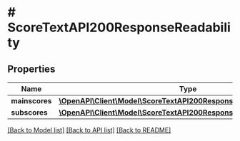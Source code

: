 # # ScoreTextAPI200ResponseReadability

## Properties

Name | Type | Description | Notes
------------ | ------------- | ------------- | -------------
**mainscores** | [**\OpenAPI\Client\Model\ScoreTextAPI200ResponseReadabilityMainscores**](ScoreTextAPI200ResponseReadabilityMainscores.md) |  | [optional]
**subscores** | [**\OpenAPI\Client\Model\ScoreTextAPI200ResponseReadabilitySubscores**](ScoreTextAPI200ResponseReadabilitySubscores.md) |  | [optional]

[[Back to Model list]](../../README.md#models) [[Back to API list]](../../README.md#endpoints) [[Back to README]](../../README.md)
